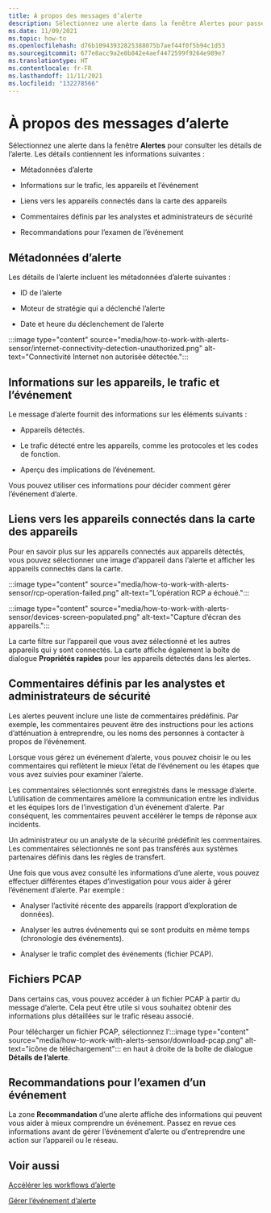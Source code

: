 ```yaml
---
title: À propos des messages d’alerte
description: Sélectionnez une alerte dans la fenêtre Alertes pour passer en revue les détails.
ms.date: 11/09/2021
ms.topic: how-to
ms.openlocfilehash: d76b10943932825388075b7aef44f0f5b94c1d53
ms.sourcegitcommit: 677e8acc9a2e8b842e4aef4472599f9264e989e7
ms.translationtype: HT
ms.contentlocale: fr-FR
ms.lasthandoff: 11/11/2021
ms.locfileid: "132278566"
---
```

# <a name="about-alert-messages"></a>À propos des messages d’alerte

Sélectionnez une alerte dans la fenêtre **Alertes** pour consulter les détails de l’alerte. Les détails contiennent les informations suivantes :

- Métadonnées d’alerte

- Informations sur le trafic, les appareils et l’événement

- Liens vers les appareils connectés dans la carte des appareils

- Commentaires définis par les analystes et administrateurs de sécurité

- Recommandations pour l’examen de l’événement

## <a name="alert-metadata"></a>Métadonnées d’alerte

Les détails de l’alerte incluent les métadonnées d’alerte suivantes :

  - ID de l’alerte

  - Moteur de stratégie qui a déclenché l’alerte

  - Date et heure du déclenchement de l’alerte

:::image type="content" source="media/how-to-work-with-alerts-sensor/internet-connectivity-detection-unauthorized.png" alt-text="Connectivité Internet non autorisée détectée.":::

## <a name="information-about-devices-traffic-and-the-event"></a>Informations sur les appareils, le trafic et l’événement

Le message d’alerte fournit des informations sur les éléments suivants :

  - Appareils détectés.

  - Le trafic détecté entre les appareils, comme les protocoles et les codes de fonction.

  - Aperçu des implications de l’événement.

Vous pouvez utiliser ces informations pour décider comment gérer l’événement d’alerte.

## <a name="links-to-connected-devices-in-the-device-map"></a>Liens vers les appareils connectés dans la carte des appareils

Pour en savoir plus sur les appareils connectés aux appareils détectés, vous pouvez sélectionner une image d’appareil dans l’alerte et afficher les appareils connectés dans la carte.

:::image type="content" source="media/how-to-work-with-alerts-sensor/rcp-operation-failed.png" alt-text="L’opération RCP a échoué.":::

:::image type="content" source="media/how-to-work-with-alerts-sensor/devices-screen-populated.png" alt-text="Capture d’écran des appareils.":::

La carte filtre sur l’appareil que vous avez sélectionné et les autres appareils qui y sont connectés. La carte affiche également la boîte de dialogue **Propriétés rapides** pour les appareils détectés dans les alertes.

## <a name="comments-defined-by-security-analysts-and-administrators"></a>Commentaires définis par les analystes et administrateurs de sécurité 

Les alertes peuvent inclure une liste de commentaires prédéfinis. Par exemple, les commentaires peuvent être des instructions pour les actions d’atténuation à entreprendre, ou les noms des personnes à contacter à propos de l’événement.

Lorsque vous gérez un événement d’alerte, vous pouvez choisir le ou les commentaires qui reflètent le mieux l’état de l’événement ou les étapes que vous avez suivies pour examiner l’alerte.

Les commentaires sélectionnés sont enregistrés dans le message d’alerte. L’utilisation de commentaires améliore la communication entre les individus et les équipes lors de l’investigation d’un événement d’alerte. Par conséquent, les commentaires peuvent accélérer le temps de réponse aux incidents.

Un administrateur ou un analyste de la sécurité prédéfinit les commentaires. Les commentaires sélectionnés ne sont pas transférés aux systèmes partenaires définis dans les règles de transfert.

Une fois que vous avez consulté les informations d’une alerte, vous pouvez effectuer différentes étapes d’investigation pour vous aider à gérer l’événement d’alerte. Par exemple :

- Analyser l’activité récente des appareils (rapport d’exploration de données). 

- Analyser les autres événements qui se sont produits en même temps (chronologie des événements). 

- Analyser le trafic complet des événements (fichier PCAP).

## <a name="pcap-files"></a>Fichiers PCAP

Dans certains cas, vous pouvez accéder à un fichier PCAP à partir du message d’alerte. Cela peut être utile si vous souhaitez obtenir des informations plus détaillées sur le trafic réseau associé.

Pour télécharger un fichier PCAP, sélectionnez l’:::image type="content" source="media/how-to-work-with-alerts-sensor/download-pcap.png" alt-text="icône de téléchargement"::: en haut à droite de la boîte de dialogue **Détails de l’alerte**.

## <a name="recommendations-for-investigating-an-event"></a>Recommandations pour l’examen d’un événement 

La zone **Recommandation** d’une alerte affiche des informations qui peuvent vous aider à mieux comprendre un événement. Passez en revue ces informations avant de gérer l’événement d’alerte ou d’entreprendre une action sur l’appareil ou le réseau.

## <a name="see-also"></a>Voir aussi

[Accélérer les workflows d’alerte](how-to-accelerate-alert-incident-response.md)

[Gérer l’événement d’alerte](how-to-manage-the-alert-event.md)
